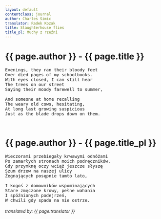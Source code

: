 ```yaml
---
layout: default
contentclass: journal
author: Charles Simic
translator: Radek Kozak
title: Slaughterhouse flies
title_pl: Muchy z rzeźni
---
```


<h1 class="poem-title">{{ page.author }} - {{ page.title }}</h1>

<pre class="poem">
Evenings, they ran their bloody feet
Over died pages of my schoolbooks.
With eyes closed, I can still hear
The trees on our street
Saying their moody farewell to summer,

And someone at home recalling
The weary old cows, hesitating,
At long last growing suspicious
Just as the blade drops down on them.
</pre>
<br/>
<h1 id="pl" class="poem-title">{{ page.author }} - {{ page.title_pl }}</h1>

<pre class="poem">
Wieczorami przebiegały krwawymi odnóżami
Po zamarłych stronach moich podręczników.
Gdy przymknę oczy wciąż jeszcze słyszę
Szum drzew na naszej ulicy
Żegnających posępnie tamto lato,

I kogoś z domowników wspominających
Stare zmęczone krowy, pełne wahania
I spóźnionych podejrzeń,
W chwili gdy spada na nie ostrze.
</pre>

<h6 class="poem">translated by: {{ page.translator }}</h6>
